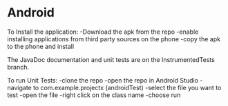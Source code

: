 # Android

To Install the application:
-Download the apk from the repo
-enable installing applications from third party sources on the phone
-copy the apk to the phone and install

The JavaDoc documentation and unit tests are on the InstrumentedTests branch.

To run Unit Tests:
-clone the repo
-open the repo in Android Studio
-navigate to com.example.projectx (androidTest)
-select the file you want to test
-open the file
-right click on the class name
-choose run
